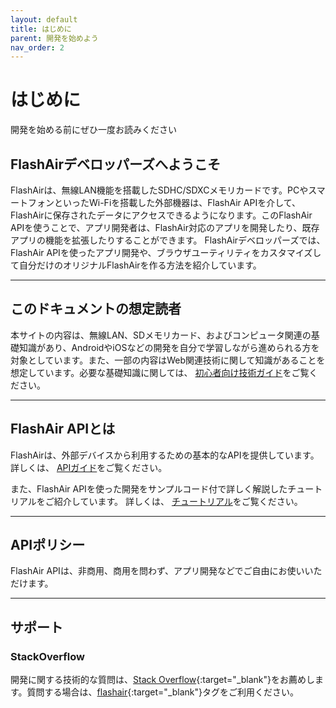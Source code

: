 ```yaml
---
layout: default
title: はじめに
parent: 開発を始めよう
nav_order: 2
---
```


# はじめに
開発を始める前にぜひ一度お読みください

## FlashAirデベロッパーズへようこそ

FlashAirは、無線LAN機能を搭載したSDHC/SDXCメモリカードです。PCやスマートフォンといったWi-Fiを搭載した外部機器は、FlashAir APIを介して、FlashAirに保存されたデータにアクセスできるようになります。このFlashAir APIを使うことで、アプリ開発者は、FlashAir対応のアプリを開発したり、既存アプリの機能を拡張したりすることができます。 
FlashAirデベロッパーズでは、FlashAir APIを使ったアプリ開発や、ブラウザユーティリティをカスタマイズして自分だけのオリジナルFlashAirを作る方法を紹介しています。

---
## このドキュメントの想定読者

本サイトの内容は、無線LAN、SDメモリカード、およびコンピュータ関連の基礎知識があり、AndroidやiOSなどの開発を自分で学習しながら進められる方を対象としています。また、一部の内容はWeb関連技術に関して知識があることを想定しています。必要な基礎知識に関しては、 [初心者向け技術ガイド](beginners)をご覧ください。

---
## FlashAir APIとは

FlashAirは、外部デバイスから利用するための基本的なAPIを提供しています。 
詳しくは、 [APIガイド](../api)をご覧ください。

また、FlashAir APIを使った開発をサンプルコード付で詳しく解説したチュートリアルをご紹介しています。 
詳しくは、 [チュートリアル](../tutorials)をご覧ください。

---
## APIポリシー

FlashAir APIは、非商用、商用を問わず、アプリ開発などでご自由にお使いいただけます。

---
## サポート

### StackOverflow

開発に関する技術的な質問は、[Stack Overflow](http://stackoverflow.com/questions/tagged/flashair){:target="_blank"}をお薦めします。質問する場合は、[flashair](http://stackoverflow.com/questions/tagged/flashair){:target="_blank"}タグをご利用ください。
